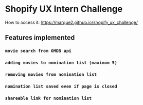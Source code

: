 # Shopify UX Intern Challenge

How to access it: https://marque2.github.io/shopify_ux_challenge/

## Features implemented

### `movie search from OMDB api`

### `adding movies to nomination list (maximum 5)`

### `removing movies from nomination list`

### `nomination list saved even if page is closed`

### `shareable link for nomination list`
